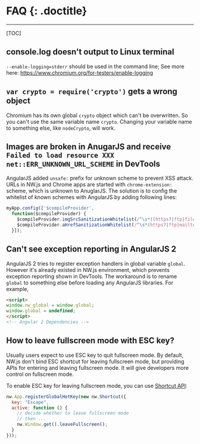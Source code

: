 # FAQ {: .doctitle}
---

[TOC]

## console.log doesn't output to Linux terminal
`--enable-logging=stderr` should be used in the command line; See more here: https://www.chromium.org/for-testers/enable-logging

## `var crypto = require('crypto')` gets a wrong object
Chromium has its own global `crypto` object which can't be overwritten. So you can't use the same variable name `crypto`. Changing your variable name to something else, like `nodeCrypto`, will work.

## Images are broken in AnugarJS and receive `Failed to load resource XXX net::ERR_UNKNOWN_URL_SCHEME` in DevTools
AngularJS added `unsafe:` prefix for unknown scheme to prevent XSS attack. URLs in NW.js and Chrome apps are started with `chrome-extension:` scheme, which is unknown to AnuglarJS. The solution is to config the whitelist of known schemes with AngularJS by adding following lines:

```javascript
myApp.config(['$compileProvider',
  function($compileProvider) {
    $compileProvider.imgSrcSanitizationWhitelist(/^\s*((https?|ftp|file|blob|chrome-extension):|data:image\/)/);
    $compileProvider.aHrefSanitizationWhitelist(/^\s*(https?|ftp|mailto|tel|file|chrome-extension):/);
  }]);
```

## Can't see exception reporting in AngularJS 2
AngularJS 2 tries to register exception handlers in global variable `global`. However it's already existed in NW.js environment, which prevents exception reporting shown in DevTools. The workaround is to rename `global` to something else before loading any AngularJS libraries. For example,

```html
<script>
window.nw_global = window.global;
window.global = undefined;
</script>
<!-- Angular 2 Dependencies -->
```

## How to leave fullscreen mode with ESC key?
Usually users expect to use ESC key to quit fullscreen mode. By default, NW.js don't bind ESC shortcut for leaving fullscreen mode, but providing APIs for entering and leaving fullscreen mode. It will give developers more control on fullscreen mode.

To enable ESC key for leaving fullscreen mode, you can use [Shortcut API](../References/Shortcut.md):

```javascript
nw.App.registerGlobalHotKey(new nw.Shortcut({
  key: "Escape",
  active: function () {
    // decide whether to leave fullscreen mode
    // then ...
    nw.Window.get().leaveFullscreen();
  }
}));
```

